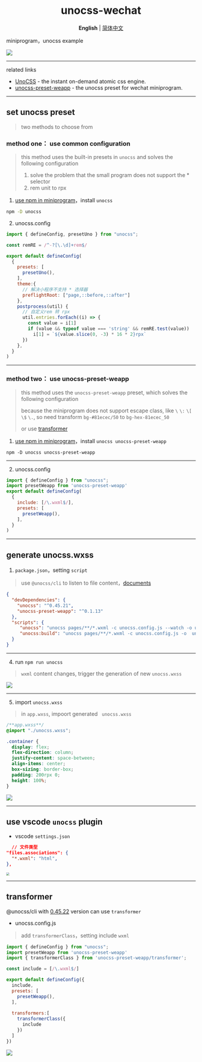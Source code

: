 
<H1 align='center'>
unocss-wechat
</H1>


<p align='center'>
<b>English</b> | <a href="https://github.com/MellowCo/unocss-wechat/blob/main/readme.zh-CN.md">简体中文</a>
</p>

miniprogram，unocss example

![](https://fastly.jsdelivr.net/gh/MellowCo/image-host/2022/202209141354363.gif)

---

related links
* [UnoCSS](https://github.com/unocss/unocss) - the instant on-demand atomic css engine.
* [unocss-preset-weapp](https://github.com/MellowCo/unocss-preset-weapp) - the unocss preset for wechat miniprogram.

---
## set unocss preset
> two methods to choose from

### method one： use common configuration
> this method uses the built-in presets in `unocss` and solves the following configuration
>
> 1. solve the problem that the small program does not support the * selector
> 2. rem unit to rpx

1. [use npm in miniprogram](https://developers.weixin.qq.com/miniprogram/dev/devtools/npm.html)，install `unocss`

```sh
npm -D unocss
```

2. unocss.config

```js
import { defineConfig, presetUno } from "unocss";

const remRE = /^-?[\.\d]+rem$/

export default defineConfig(
  {
    presets: [
      presetUno(),
    ],
    theme:{
      // 解决小程序不支持 * 选择器
      preflightRoot: ["page,::before,::after"]
    },
    postprocess(util) {
      // 自定义rem 转 rpx
      util.entries.forEach((i) => {
        const value = i[1]
        if (value && typeof value === 'string' && remRE.test(value))
          i[1] = `${value.slice(0, -3) * 16 * 2}rpx`
      })
    },
  }
)
```

---
### method two： use unocss-preset-weapp

> this method uses the `unocss-preset-weapp` preset, which solves the following configuration
>
> because the miniprogram does not support escape class, like `\` `\:` `\[` `\$` `\.`, so need transform  `bg-#81ecec/50` to `bg-hex-81ecec_50`
>  
> or use [transformer](https://github.com/MellowCo/unocss-wechat#transformer)


1. [use npm in miniprogram](https://developers.weixin.qq.com/miniprogram/dev/devtools/npm.html)，install `unocss unocss-preset-weapp`

```shell
npm -D unocss unocss-preset-weapp
```

---
2. unocss.config

```js
import { defineConfig } from "unocss";
import presetWeapp from 'unocss-preset-weapp'
export default defineConfig(
  {
    include: [/\.wxml$/],
    presets: [
      presetWeapp(),
    ],
  }
)
```

---
## generate unocss.wxss

1. `package.json`，setting `script`
> use `@unocss/cli` to listen to file content，[documents](https://github.com/unocss/unocss/tree/main/packages/cli)
```json
{
  "devDependencies": {
    "unocss": "^0.45.21",
    "unocss-preset-weapp": "^0.1.13"
  },
  "scripts": {
     "unocss": "unocss pages/**/*.wxml -c unocss.config.js --watch -o unocss.wxss",
     "unocss:build": "unocss pages/**/*.wxml -c unocss.config.js -o  unocss.wxss"
  }
}
```


---
4. run `npm run unocss`
> `wxml` content changes, trigger the generation of new `unocss.wxss`

![](https://fastly.jsdelivr.net/gh/MellowCo/image-host/2022/202209141401533.png)


---
5. import `unocss.wxss`
>  in `app.wxss`, impoort generated ` unocss.wxss`

```css
/**app.wxss**/
@import "./unocss.wxss";

.container {
  display: flex;
  flex-direction: column;
  justify-content: space-between;
  align-items: center;
  box-sizing: border-box;
  padding: 200rpx 0;
  height: 100%;
}
```

![](https://fastly.jsdelivr.net/gh/MellowCo/image-host/2022/202209141354363.gif)

---
## use vscode `unocss` plugin
* vscode `settings.json`

```json
  // 文件类型
"files.associations": {
  "*.wxml": "html",
},
```

<img src="https://fastly.jsdelivr.net/gh/MellowCo/image-host/2022/202209212036840.gif" style="zoom:50%;" />

---
## transformer

@unocss/cli with [0.45.22](https://github.com/unocss/unocss/releases/tag/v0.45.22) version can use `transformer`

* unocss.config.js
> add `transformerClass`，setting include `wxml`
```js
import { defineConfig } from "unocss";
import presetWeapp from 'unocss-preset-weapp'
import { transformerClass } from 'unocss-preset-weapp/transformer';

const include = [/\.wxml$/]

export default defineConfig({
  include,
  presets: [
    presetWeapp(),
  ],
  
  transformers:[
    transformerClass({
      include
    })
  ]
})
```

![](https://fastly.jsdelivr.net/gh/MellowCo/image-host/2022/202209212019320.gif)



